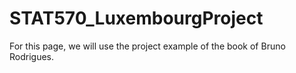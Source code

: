 # STAT570_LuxembourgProject
For this page, we will use the project example of the book of Bruno Rodrigues.
